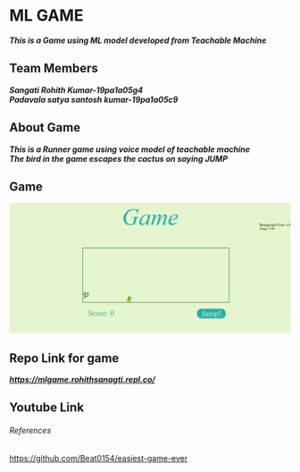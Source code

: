 # ML GAME
***This is a Game using ML model developed from Teachable Machine***

## Team Members
***Sangati Rohith Kumar-19pa1a05g4<br>
Padavala satya santosh kumar-19pa1a05c9***

## About Game
***This is a Runner game using voice model of teachable machine<br>
 The bird in the game escapes the cactus on saying JUMP***
## Game
![alt text](https://github.com/santosh-kumar8367/mlgame/blob/master/game.png)
## Repo Link for game
***https://mlgame.rohithsanagti.repl.co/***

## Youtube Link


###### References
https://github.com/Beat0154/easiest-game-ever
